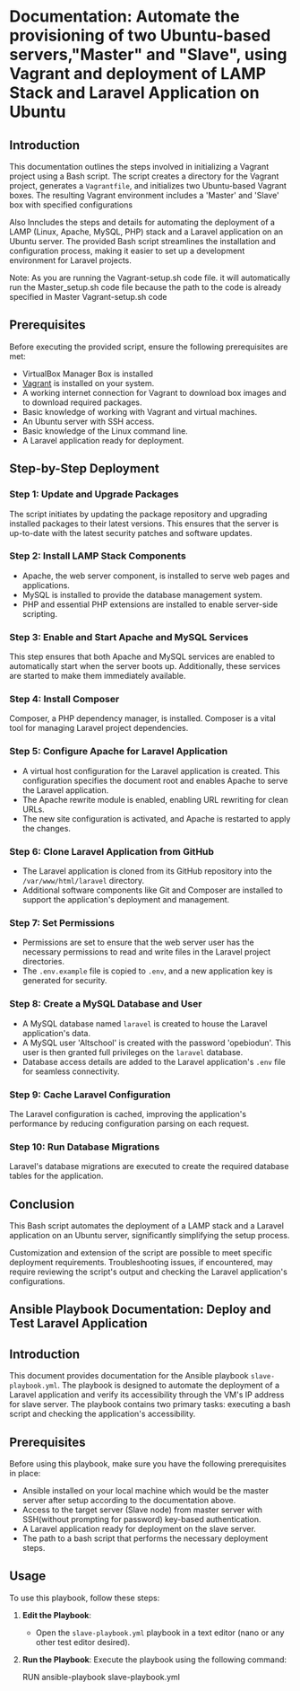 # Documentation: Automate the provisioning of two Ubuntu-based servers,"Master" and "Slave", using Vagrant and deployment of LAMP Stack and Laravel Application on Ubuntu 

## Introduction

This documentation outlines the steps involved in initializing a Vagrant project using a Bash script. The script creates a directory for the Vagrant project, generates a `Vagrantfile`, and initializes two Ubuntu-based Vagrant boxes. The resulting Vagrant environment includes a 'Master' and 'Slave' box with specified configurations

Also Inncludes the steps and details for automating the deployment of a LAMP (Linux, Apache, MySQL, PHP) stack and a Laravel application on an Ubuntu server. The provided Bash script streamlines the installation and configuration process, making it easier to set up a development environment for Laravel projects.

Note: As you are running the Vagrant-setup.sh code file. it will automatically run the Master_setup.sh code file because the path to the code is already specified in Master Vagrant-setup.sh code

## Prerequisites

Before executing the provided script, ensure the following prerequisites are met:

- VirtualBox Manager Box is installed
- [Vagrant](https://www.vagrantup.com/) is installed on your system.
- A working internet connection for Vagrant to download box images and to download required packages.
- Basic knowledge of working with Vagrant and virtual machines.
- An Ubuntu server with SSH access.
- Basic knowledge of the Linux command line.
- A Laravel application ready for deployment.

## Step-by-Step Deployment

### Step 1: Update and Upgrade Packages

The script initiates by updating the package repository and upgrading installed packages to their latest versions. This ensures that the server is up-to-date with the latest security patches and software updates.

### Step 2: Install LAMP Stack Components

- Apache, the web server component, is installed to serve web pages and applications.
- MySQL is installed to provide the database management system.
- PHP and essential PHP extensions are installed to enable server-side scripting.

### Step 3: Enable and Start Apache and MySQL Services

This step ensures that both Apache and MySQL services are enabled to automatically start when the server boots up. Additionally, these services are started to make them immediately available.

### Step 4: Install Composer

Composer, a PHP dependency manager, is installed. Composer is a vital tool for managing Laravel project dependencies.

### Step 5: Configure Apache for Laravel Application

- A virtual host configuration for the Laravel application is created. This configuration specifies the document root and enables Apache to serve the Laravel application.
- The Apache rewrite module is enabled, enabling URL rewriting for clean URLs.
- The new site configuration is activated, and Apache is restarted to apply the changes.

### Step 6: Clone Laravel Application from GitHub

- The Laravel application is cloned from its GitHub repository into the `/var/www/html/laravel` directory.
- Additional software components like Git and Composer are installed to support the application's deployment and management.

### Step 7: Set Permissions

- Permissions are set to ensure that the web server user has the necessary permissions to read and write files in the Laravel project directories.
- The `.env.example` file is copied to `.env`, and a new application key is generated for security.

### Step 8: Create a MySQL Database and User

- A MySQL database named `laravel` is created to house the Laravel application's data.
- A MySQL user 'Altschool' is created with the password 'opebiodun'. This user is then granted full privileges on the `laravel` database.
- Database access details are added to the Laravel application's `.env` file for seamless connectivity.

### Step 9: Cache Laravel Configuration

The Laravel configuration is cached, improving the application's performance by reducing configuration parsing on each request.

### Step 10: Run Database Migrations

Laravel's database migrations are executed to create the required database tables for the application.

## Conclusion

This Bash script automates the deployment of a LAMP stack and a Laravel application on an Ubuntu server, significantly simplifying the setup process. 

Customization and extension of the script are possible to meet specific deployment requirements. Troubleshooting issues, if encountered, may require reviewing the script's output and checking the Laravel application's configurations.


## Ansible Playbook Documentation: Deploy and Test Laravel Application

## Introduction
This document provides documentation for the Ansible playbook `slave-playbook.yml`. The playbook is designed to automate the deployment of a Laravel application and verify its accessibility through the VM's IP address for slave server. The playbook contains two primary tasks: executing a bash script and checking the application's accessibility.

## Prerequisites
Before using this playbook, make sure you have the following prerequisites in place:

- Ansible installed on your local machine which would be the master server after setup according to the documentation above.
- Access to the target server (Slave node) from master server with SSH(without prompting for password) key-based authentication.
- A Laravel application ready for deployment on the slave server.
- The path to a bash script that performs the necessary deployment steps.

## Usage

To use this playbook, follow these steps:

1. **Edit the Playbook**:
   - Open the `slave-playbook.yml` playbook in a text editor (nano or any other test editor desired).
   
2. **Run the Playbook**:
   Execute the playbook using the following command:
   
   RUN
   ansible-playbook slave-playbook.yml
